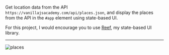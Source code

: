 
Get location data from the API `https://vanillajsacademy.com/api/places.json`, and display the places from the API in the `#app` element using state-based UI.

For this project, I would encourage you to use [Reef](https://reefjs.com/), my state-based UI library.

---

![places](https://user-images.githubusercontent.com/44428775/102499797-e6119880-407b-11eb-8163-415bb06c2af9.png)